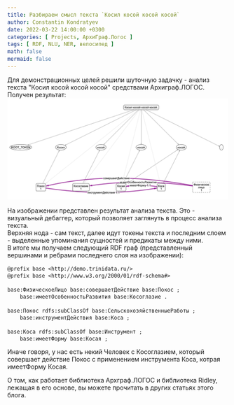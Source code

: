 ```yaml
---
title: Разбираем смысл текста `Косил косой косой косой`
author: Constantin Kondratyev
date: 2022-03-22 14:00:00 +0300
categories: [ Projects, АрхиГраф.Логос ]
tags: [ RDF, NLU, NER, велосипед ]
math: false
mermaid: false
---
```


Для демонстрационных целей решили шуточную задачку - анализ текста "Косил косой косой косой" средствами Архиграф.ЛОГОС.  
Получен результат:  
![Косил косой косойкосой](/assets/img/posts/kosoy_result.png)


На изображении представлен результат анализа текста. Это - визуальный дебаггер, который позволяет заглянуть в процесс анализа текста.  
Верхняя нода - сам текст, далее идут токены текста и последним слоем - выделенные упоминания сущностей и предикаты между ними.  
В итоге мы получаем следующий RDF граф (представленный вершинами и ребрами последнего слоя на изображении):  
  
```turtle
@prefix base <http://demo.trinidata.ru/>
@prefix base <http://www.w3.org/2000/01/rdf-schema#>

base:ФизическоеЛицо base:совершаетДействие base:Покос ;
    base:имеетОсобенностьРазвития base:Косоглазие .

base:Покос rdfs:subClassOf base:СельскохозяйственныеРаботы ;
    base:инструментДействия base:Коса ;

base:Коса rdfs:subClassOf base:Инструмент ;
    base:имеетФорму base:Косая ;

```
   
Иначе говоря, у нас есть некий Человек с Косоглазием, который совершает действие Покос с применением инструмента Коса, котрая имеетФорму Косая.  

О том, как работает библиотека Архграф.ЛОГОС и библиотека Ridley, лежащая в его основе, вы можете прочитать в других статьях этого блога.  


